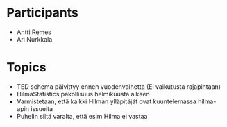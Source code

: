 # Participants

* Antti Remes
* Ari Nurkkala


# Topics

* TED schema päivittyy ennen vuodenvaihetta (Ei vaikutusta rajapintaan)
* HilmaStatistics pakollisuus helmikuusta alkaen
* Varmistetaan, että kaikki Hilman ylläpitäjät ovat kuuntelemassa hilma-apin issueita
* Puhelin siltä varalta, että esim Hilma ei vastaa
